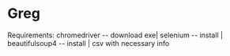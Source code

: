 # Greg

Requirements:
  chromedriver -- download exe|
  selenium -- install |
  beautifulsoup4 -- install |
  csv with necessary info
